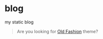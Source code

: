 # blog

my static blog

> Are you looking for [Old Fashion](https://github.com/runoneall/blog/tree/main/themes/hexo-theme-old-fashion) theme?
